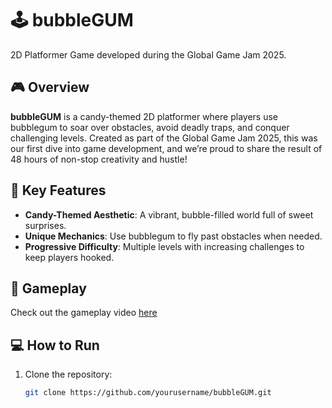 # 🕹️ bubbleGUM  
2D Platformer Game developed during the Global Game Jam 2025.  

## 🎮 Overview  
**bubbleGUM** is a candy-themed 2D platformer where players use bubblegum to soar over obstacles, avoid deadly traps, and conquer challenging levels. Created as part of the Global Game Jam 2025, this was our first dive into game development, and we’re proud to share the result of 48 hours of non-stop creativity and hustle!  

## 🌟 Key Features  
- **Candy-Themed Aesthetic**: A vibrant, bubble-filled world full of sweet surprises.  
- **Unique Mechanics**: Use bubblegum to fly past obstacles when needed.  
- **Progressive Difficulty**: Multiple levels with increasing challenges to keep players hooked.  

## 🎥 Gameplay  
Check out the gameplay video [here](https://drive.google.com/file/d/1xvNfe-SRAHQNz6cD5v_Jnr9e-EAlPjBo/view)  

## 💻 How to Run  
1. Clone the repository:  
   ```bash  
   git clone https://github.com/yourusername/bubbleGUM.git  
